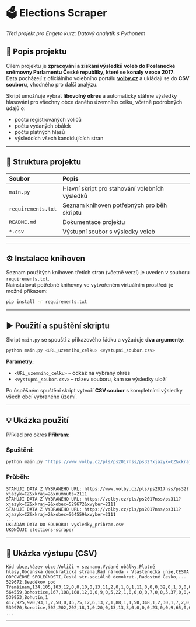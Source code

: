 # 🗳️ Elections Scraper
*Třetí projekt pro Engeto kurz: Datový analytik s Pythonem*  

## 📘 Popis projektu
Cílem projektu je **zpracování a získání výsledků voleb do Poslanecké sněmovny Parlamentu České republiky, které se konaly v roce 2017**.  
Data pocházejí z oficiálního volebního portálu **[volby.cz](https://www.volby.cz/pls/ps2017nss/ps3?xjazyk=CZ)** a ukládají se do **CSV souboru**, vhodného pro další analýzu.  

Skript umožňuje vybrat **libovolný okres** a automaticky stáhne výsledky hlasování pro všechny obce daného územního celku, včetně podrobných údajů o:
- počtu registrovaných voličů  
- počtu vydaných obálek  
- počtu platných hlasů  
- výsledcích všech kandidujících stran  

---

## 🧩 Struktura projektu
| Soubor | Popis |
|:--------|:-------|
| `main.py` | Hlavní skript pro stahování volebních výsledků |
| `requirements.txt` | Seznam knihoven potřebných pro běh skriptu |
| `README.md` | Dokumentace projektu |
| `*.csv` | Výstupní soubor s výsledky voleb |

---

## ⚙️ Instalace knihoven
Seznam použitých knihoven třetích stran (včetně verzí) je uveden v souboru `requirements.txt`.  
Nainstalovat potřebné knihovny ve vytvořeném virtuálním prostředí je možné příkazem:
```bash
pip install -r requirements.txt
```

---

## ▶️ Použití a spuštění skriptu
Skript `main.py` se spouští z příkazového řádku a vyžaduje **dva argumenty**:

```bash
python main.py <URL_uzemniho_celku> <vystupni_soubor.csv>
```

**Parametry:**
- `<URL_uzemniho_celku>` – odkaz na vybraný okres
- `<vystupni_soubor.csv>` – název souboru, kam se výsledky uloží  

Po úspěšném spuštění skript vytvoří **CSV soubor** s kompletními výsledky všech obcí vybraného území.

---

## 💡 Ukázka použití
Příklad pro okres **Příbram**:

### Spuštění:
```bash
python main.py "https://www.volby.cz/pls/ps2017nss/ps32?xjazyk=CZ&xkraj=2&xnumnuts=2111" vysledky_pribram.csv
```

### Průběh:
```
STAHUJI DATA Z VYBRANÉHO URL: https://www.volby.cz/pls/ps2017nss/ps32?xjazyk=CZ&xkraj=2&xnumnuts=2111
STAHUJI DATA Z VYBRANÉHO URL: https://volby.cz/pls/ps2017nss/ps311?xjazyk=CZ&xkraj=2&xobec=529672&xvyber=2111
STAHUJI DATA Z VYBRANÉHO URL: https://volby.cz/pls/ps2017nss/ps311?xjazyk=CZ&xkraj=2&xobec=564559&xvyber=2111
...
UKLÁDÁM DATA DO SOUBORU: vysledky_pribram.csv
UKONČUJI elections-scraper
```

---

## 🧾 Ukázka výstupu (CSV)
```csv
﻿Kód obce,Název obce,Voliči v seznamu,Vydané obálky,Platné hlasy,Občanská demokratická strana,Řád národa - Vlastenecká unie,CESTA ODPOVĚDNÉ SPOLEČNOSTI,Česká str.sociálně demokrat.,Radostné Česko,...
529672,Bezděkov pod Třemšínem,134,105,103,12,0,0,10,0,13,11,2,0,1,0,1,11,0,0,0,32,0,1,3,0,0,0,1,5,0
564559,Bohostice,167,108,108,12,0,0,9,0,5,22,1,0,0,0,0,7,0,0,5,37,0,0,4,0,0,0,1,5,0
539953,Bohutín,1 417,925,920,93,1,2,50,0,45,75,12,6,13,2,1,88,1,1,50,348,1,2,30,1,7,2,0,88,1
539970,Borotice,302,202,202,18,1,0,20,0,13,13,3,0,0,0,0,23,0,0,9,65,0,0,15,0,4,0,1,16,1
...
```

---

